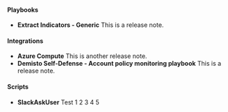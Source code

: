 
#### Playbooks
- __Extract Indicators - Generic__
This is a release note.

#### Integrations
- __Azure Compute__
This is another release note.
- __Demisto Self-Defense - Account policy monitoring playbook__
This is a release note.

#### Scripts
- __SlackAskUser__
Test 1 2 3 4 5
